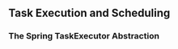 <p align="left"><h2>
  Task Execution and Scheduling
</h2></p>







### The Spring TaskExecutor Abstraction

